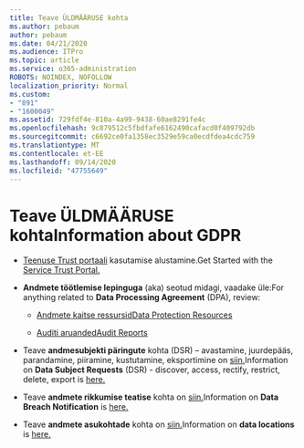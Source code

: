 ```yaml
---
title: Teave ÜLDMÄÄRUSE kohta
ms.author: pebaum
author: pebaum
ms.date: 04/21/2020
ms.audience: ITPro
ms.topic: article
ms.service: o365-administration
ROBOTS: NOINDEX, NOFOLLOW
localization_priority: Normal
ms.custom:
- "891"
- "1600049"
ms.assetid: 729fdf4e-810a-4a99-9438-60ae8291fe4c
ms.openlocfilehash: 9c879512c5fbdfafe6162490cafacd0f409792db
ms.sourcegitcommit: c6692ce0fa1358ec3529e59ca0ecdfdea4cdc759
ms.translationtype: MT
ms.contentlocale: et-EE
ms.lasthandoff: 09/14/2020
ms.locfileid: "47755649"
---
```

# <a name="information-about-gdpr"></a><span data-ttu-id="656ad-102">Teave ÜLDMÄÄRUSE kohta</span><span class="sxs-lookup"><span data-stu-id="656ad-102">Information about GDPR</span></span>

- <span data-ttu-id="656ad-103">[Teenuse Trust portaali](https://servicetrust.microsoft.com/ViewPage/GDPRGetStarted) kasutamise alustamine.</span><span class="sxs-lookup"><span data-stu-id="656ad-103">Get Started with the [Service Trust Portal.](https://servicetrust.microsoft.com/ViewPage/GDPRGetStarted)</span></span>

- <span data-ttu-id="656ad-104">**Andmete töötlemise lepinguga** (aka) seotud midagi, vaadake üle:</span><span class="sxs-lookup"><span data-stu-id="656ad-104">For anything related to **Data Processing Agreement** (DPA), review:</span></span>

  - [<span data-ttu-id="656ad-105">Andmete kaitse ressursid</span><span class="sxs-lookup"><span data-stu-id="656ad-105">Data Protection Resources</span></span>](https://servicetrust.microsoft.com/ViewPage/TrustDocuments)

  - [<span data-ttu-id="656ad-106">Auditi aruanded</span><span class="sxs-lookup"><span data-stu-id="656ad-106">Audit Reports</span></span>](https://servicetrust.microsoft.com/ViewPage/MSComplianceGuide)

- <span data-ttu-id="656ad-107">Teave **andmesubjekti päringute** kohta (DSR) – avastamine, juurdepääs, parandamine, piiramine, kustutamine, eksportimine on [siin.](https://docs.microsoft.com/microsoft-365/compliance/gdpr-dsr-office365)</span><span class="sxs-lookup"><span data-stu-id="656ad-107">Information on **Data Subject Requests** (DSR) - discover, access, rectify, restrict, delete, export is [here.](https://docs.microsoft.com/microsoft-365/compliance/gdpr-dsr-office365)</span></span>

- <span data-ttu-id="656ad-108">Teave **andmete rikkumise teatise** kohta on [siin.](https://servicetrust.microsoft.com/ViewPage/GDPRBreach)</span><span class="sxs-lookup"><span data-stu-id="656ad-108">Information on **Data Breach Notification** is [here.](https://servicetrust.microsoft.com/ViewPage/GDPRBreach)</span></span>

- <span data-ttu-id="656ad-109">Teave **andmete asukohtade** kohta on [siin.](https://products.office.com/where-is-your-data-located?ms.officeurl=datamaps&amp;geo=All#All)</span><span class="sxs-lookup"><span data-stu-id="656ad-109">Information on **data locations** is [here.](https://products.office.com/where-is-your-data-located?ms.officeurl=datamaps&amp;geo=All#All)</span></span>
